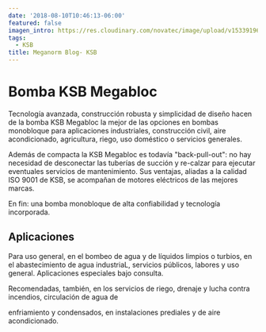 ```yaml
---
date: '2018-08-10T10:46:13-06:00'
featured: false
imagen_intro: https://res.cloudinary.com/novatec/image/upload/v1533919666/megablocKSB2.jpg
tags:
  - KSB
title: Meganorm Blog- KSB
---
```





# Bomba KSB Megabloc

Tecnología avanzada, construcción robusta y simplicidad de diseño hacen de la bomba KSB Megabloc la mejor de las opciones en bombas monobloque para aplicaciones industriales, construcción civil, aire acondicionado, agricultura, riego, uso doméstico o servicios generales.

Además de compacta la KSB Megabloc es todavía "back-pull-out": no hay necesidad de desconectar las tuberías de succión y re-calzar para ejecutar eventuales servicios de mantenimiento. Sus ventajas, aliadas a la calidad ISO 9001 de KSB, se acompañan de motores eléctricos de las mejores marcas.

En fin: una bomba monobloque de alta confiabilidad y tecnología incorporada.

## Aplicaciones

Para uso general, en el bombeo de agua y de líquidos limpios o turbios, en el abastecimiento de agua industriaL, servicios públicos, labores y uso general. Aplicaciones especiales bajo consulta.

Recomendadas, también, en los servicios de riego, drenaje y lucha contra incendios, circulación de agua de

enfriamiento y condensados, en instalaciones prediales y de aire acondicionado.
